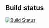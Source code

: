 Build status
------------

[![Build Status](https://travis-ci.org/crs4/most-demographics.png)](https://travis-ci.org/crs4/most-demographics)

